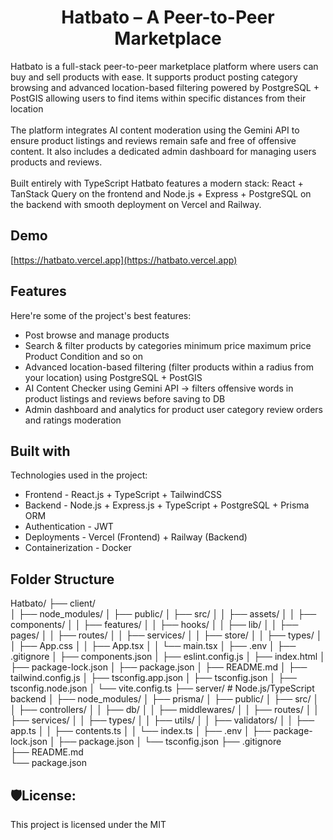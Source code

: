 <h1 align="center" id="title">Hatbato – A Peer-to-Peer Marketplace</h1>

<p id="description">Hatbato is a full-stack peer-to-peer marketplace platform where users can buy and sell products with ease. It supports product posting category browsing and advanced location-based filtering powered by PostgreSQL + PostGIS allowing users to find items within specific distances from their location<br><br>The platform integrates AI content moderation using the Gemini API to ensure product listings and reviews remain safe and free of offensive content. It also includes a dedicated admin dashboard for managing users products and reviews.<br><br>Built entirely with TypeScript Hatbato features a modern stack: React + TanStack Query on the frontend and Node.js + Express + PostgreSQL on the backend with smooth deployment on Vercel and Railway.</p>

<h2> Demo</h2>

[https://hatbato.vercel.app](https://hatbato.vercel.app)

  
  
<h2>Features</h2>

Here're some of the project's best features:

*   Post browse and manage products
*   Search & filter products by categories minimum price maximum price Product Condition and so on
*   Advanced location-based filtering (filter products within a radius from your location) using PostgreSQL + PostGIS
*   AI Content Checker using Gemini API → filters offensive words in product listings and reviews before saving to DB
*   Admin dashboard and analytics for product user category review orders and ratings moderation

  
  
<h2>Built with</h2>

Technologies used in the project:

*   Frontend - React.js + TypeScript + TailwindCSS
*   Backend - Node.js + Express.js + TypeScript + PostgreSQL + Prisma ORM
*   Authentication - JWT
*   Deployments - Vercel (Frontend) + Railway (Backend)
*   Containerization - Docker

  <h2>Folder Structure</h2>

  
Hatbato/
├── client/                
│   ├── node_modules/
│   ├── public/
│   ├── src/
│   │   ├── assets/
│   │   ├── components/
│   │   ├── features/
│   │   ├── hooks/
│   │   ├── lib/
│   │   ├── pages/
│   │   ├── routes/
│   │   ├── services/
│   │   ├── store/
│   │   ├── types/
│   │   ├── App.css
│   │   ├── App.tsx
│   │   └── main.tsx
│   ├── .env
│   ├── .gitignore
│   ├── components.json
│   ├── eslint.config.js
│   ├── index.html
│   ├── package-lock.json
│   ├── package.json
│   ├── README.md
│   ├── tailwind.config.js
│   ├── tsconfig.app.json
│   ├── tsconfig.json
│   ├── tsconfig.node.json
│   └── vite.config.ts
├── server/                 # Node.js/TypeScript backend
│   ├── node_modules/
│   ├── prisma/
│   ├── public/
│   ├── src/
│   │   ├── controllers/
│   │   ├── db/
│   │   ├── middlewares/
│   │   ├── routes/
│   │   ├── services/
│   │   ├── types/
│   │   ├── utils/
│   │   ├── validators/
│   │   ├── app.ts
│   │   ├── contents.ts
│   │   └── index.ts
│   ├── .env
│   ├── package-lock.json
│   ├── package.json
│   └── tsconfig.json
├── .gitignore            
├── README.md              
└── package.json          


<h2>🛡License:</h2>

This project is licensed under the MIT
